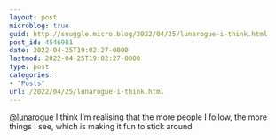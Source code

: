 ```yaml
---
layout: post
microblog: true
guid: http://snuggle.micro.blog/2022/04/25/lunarogue-i-think.html
post_id: 4546981
date: 2022-04-25T19:02:27-0000
lastmod: 2022-04-25T19:02:27-0000
type: post
categories:
- "Posts"
url: /2022/04/25/lunarogue-i-think.html
---
```

<p><span class="h-card" translate="no"><a href="https://tech.lgbt/@lunarogue" class="u-url mention">@<span>lunarogue</span></a></span> I think I’m realising that the more people I follow, the more things I see, which is making it fun to stick around</p>
